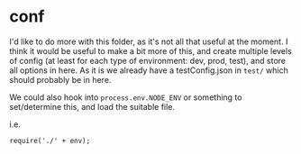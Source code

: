 # conf

I'd like to do more with this folder, as it's not all that useful at the moment. I think it would be useful to make a bit more of this, and create multiple levels of config (at least for each type of environment: dev, prod, test), and store all options in here. As it is we already have a testConfig.json in `test/` which should probably be in here.

We could also hook into `process.env.NODE_ENV` or something to set/determine this, and load the suitable file.

i.e.
```
require('./' + env);
```
